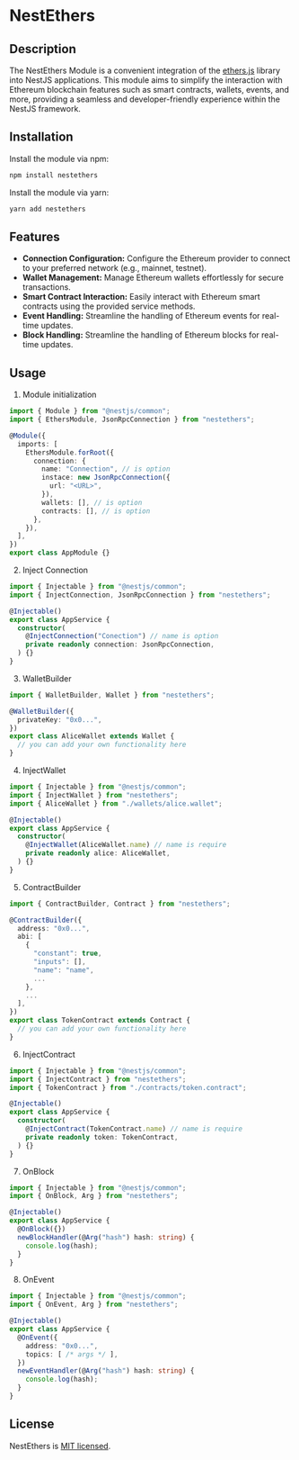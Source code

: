 # NestEthers


## Description

The NestEthers Module is a convenient integration of the [ethers.js](https://github.com/ethers-io/ethers.js) library into NestJS applications. This module aims to simplify the interaction with Ethereum blockchain features such as smart contracts, wallets, events, and more, providing a seamless and developer-friendly experience within the NestJS framework.


## Installation

Install the module via npm:

```sh
npm install nestethers
```

Install the module via yarn:

```sh
yarn add nestethers
```


## Features
- **Connection Configuration:** Configure the Ethereum provider to connect to your preferred network (e.g., mainnet, testnet).
- **Wallet Management:** Manage Ethereum wallets effortlessly for secure transactions.
- **Smart Contract Interaction:** Easily interact with Ethereum smart contracts using the provided service methods.
- **Event Handling:** Streamline the handling of Ethereum events for real-time updates.
- **Block Handling:** Streamline the handling of Ethereum blocks for real-time updates.


## Usage
1. Module initialization
```ts
import { Module } from "@nestjs/common";
import { EthersModule, JsonRpcConnection } from "nestethers";

@Module({
  imports: [
    EthersModule.forRoot({
      connection: {
        name: "Connection", // is option
        instace: new JsonRpcConnection({
          url: "<URL>",
        }),
        wallets: [], // is option
        contracts: [], // is option
      },
    }),
  ],
})
export class AppModule {}
```
2. Inject Connection
```ts
import { Injectable } from "@nestjs/common";
import { InjectConnection, JsonRpcConnection } from "nestethers";

@Injectable()
export class AppService {
  constructor(
    @InjectConnection("Conection") // name is option
    private readonly connection: JsonRpcConnection,
  ) {}
}
```
3. WalletBuilder
```ts
import { WalletBuilder, Wallet } from "nestethers";

@WalletBuilder({
  privateKey: "0x0...",
})
export class AliceWallet extends Wallet {
  // you can add your own functionality here
}
```
4. InjectWallet
```ts
import { Injectable } from "@nestjs/common";
import { InjectWallet } from "nestethers";
import { AliceWallet } from "./wallets/alice.wallet";

@Injectable()
export class AppService {
  constructor(
    @InjectWallet(AliceWallet.name) // name is require
    private readonly alice: AliceWallet,
  ) {}
}
```
5. ContractBuilder
```ts
import { ContractBuilder, Contract } from "nestethers";

@ContractBuilder({
  address: "0x0...",
  abi: [
    {
      "constant": true,
      "inputs": [],
      "name": "name",
      ...
    },
    ...
  ],
})
export class TokenContract extends Contract {
  // you can add your own functionality here
}
```
6. InjectContract
```ts
import { Injectable } from "@nestjs/common";
import { InjectContract } from "nestethers";
import { TokenContract } from "./contracts/token.contract";

@Injectable()
export class AppService {
  constructor(
    @InjectContract(TokenContract.name) // name is require
    private readonly token: TokenContract,
  ) {}
}
```
7. OnBlock
```ts
import { Injectable } from "@nestjs/common";
import { OnBlock, Arg } from "nestethers";

@Injectable()
export class AppService {
  @OnBlock({})
  newBlockHandler(@Arg("hash") hash: string) {
    console.log(hash);
  }
}
```
8. OnEvent
```ts
import { Injectable } from "@nestjs/common";
import { OnEvent, Arg } from "nestethers";

@Injectable()
export class AppService {
  @OnEvent({
    address: "0x0...",
    topics: [ /* args */ ],
  })
  newEventHandler(@Arg("hash") hash: string) {
    console.log(hash);
  }
}
```


## License

NestEthers is [MIT licensed](LICENSE).
